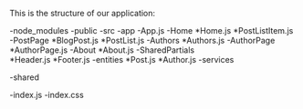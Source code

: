 
This is the structure of our application:

-node_modules
-public
-src
  -app
    -App.js
    -Home
      *Home.js
      *PostListItem.js
    -PostPage
      *BlogPost.js
      *PostList.js
    -Authors
      *Authors.js
    -AuthorPage
      *AuthorPage.js
    -About
      *About.js
    -SharedPartials  
      *Header.js
      *Footer.js
  -entities
    *Post.js
    *Author.js
  -services
    
  -shared
  
-index.js
-index.css  